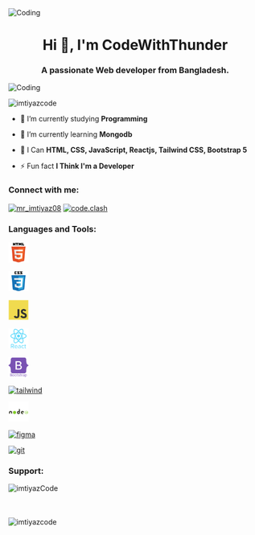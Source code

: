 <img aligh="center" alt="Coding" width="1080" src="https://scontent.fdac27-2.fna.fbcdn.net/v/t39.30808-6/292609241_417247693674802_7836263570700509987_n.jpg?stp=dst-jpg_s1080x2048&_nc_cat=105&ccb=1-7&_nc_sid=e3f864&_nc_ohc=1VOBHxeg6RgAX862x-o&_nc_ht=scontent.fdac27-2.fna&oh=00_AT-YZr_lutRAJcDtEtL-nWcEvkUlGcACgfCNZ4o64KHdKw&oe=62CEFAE0" >

<h1 align="center">Hi 👋, I'm CodeWithThunder</h1>
<h3 align="center">A passionate Web developer from Bangladesh.</h3>

<img aligh="right" alt="Coding" width="400" src="https://camo.githubusercontent.com/cae12fddd9d6982901d82580bdf321d81fb299141098ca1c2d4891870827bf17/68747470733a2f2f6d69726f2e6d656469756d2e636f6d2f6d61782f313336302f302a37513379765349765f7430696f4a2d5a2e676966" >

<p align="left"> <img src="https://komarev.com/ghpvc/?username=imtiyazcode&label=Profile%20views&color=0e75b6&style=flat" alt="imtiyazcode" /> </p>

- 🔭 I’m currently studying **Programming**

- 🌱 I’m currently learning **Mongodb**

- 💬 I Can **HTML, CSS, JavaScript, Reactjs, Tailwind CSS, Bootstrap 5**

- ⚡ Fun fact **I Think I'm a Developer**

<h3 align="left">Connect with me:</h3>
<p align="left">
<a href="https://twitter.com/codewiththunder" target="blank"><img align="center" src="https://raw.githubusercontent.com/rahuldkjain/github-profile-readme-generator/master/src/images/icons/Social/twitter.svg" alt="mr_imtiyaz08" height="30" width="40" /></a>
<!-- <a href="https://linkedin.com/in/imtiyaz-nandasaniya" target="blank"><img align="center" src="https://raw.githubusercontent.com/rahuldkjain/github-profile-readme-generator/master/src/images/icons/Social/linked-in-alt.svg" alt="imtiyaz-nandasaniya" height="30" width="40" /></a> -->
<a href="https://www.instagram.com/codewiththunder77/" target="blank"><img align="center" src="https://raw.githubusercontent.com/rahuldkjain/github-profile-readme-generator/master/src/images/icons/Social/instagram.svg" alt="code.clash" height="30" width="40" /></a>
</p>

<h3 align="left">Languages and Tools:</h3>
<p align="left"> 
<a href="https://www.w3.org/html/" target="_blank" rel="noreferrer"> <img src="https://raw.githubusercontent.com/devicons/devicon/master/icons/html5/html5-original-wordmark.svg" alt="html5" width="40" height="40"/> </a>

<a href="https://www.w3schools.com/css/" target="_blank" rel="noreferrer"> <img src="https://raw.githubusercontent.com/devicons/devicon/master/icons/css3/css3-original-wordmark.svg" alt="css3" width="40" height="40"/> </a>

<a href="https://developer.mozilla.org/en-US/docs/Web/JavaScript" target="_blank" rel="noreferrer"> <img src="https://raw.githubusercontent.com/devicons/devicon/master/icons/javascript/javascript-original.svg" alt="javascript" width="40" height="40"/> </a>

<a href="https://reactjs.org/" target="_blank" rel="noreferrer"> <img src="https://raw.githubusercontent.com/devicons/devicon/master/icons/react/react-original-wordmark.svg" alt="react" width="40" height="40"/> </a>

<a href="https://getbootstrap.com" target="_blank" rel="noreferrer"> <img src="https://raw.githubusercontent.com/devicons/devicon/master/icons/bootstrap/bootstrap-plain-wordmark.svg" alt="bootstrap" width="40" height="40"/> </a>

<a href="https://tailwindcss.com/" target="_blank" rel="noreferrer"> <img src="https://www.vectorlogo.zone/logos/tailwindcss/tailwindcss-icon.svg" alt="tailwind" width="40" height="40"/> </a> 

<a href="https://nodejs.org" target="_blank" rel="noreferrer"> <img src="https://raw.githubusercontent.com/devicons/devicon/master/icons/nodejs/nodejs-original-wordmark.svg" alt="nodejs" width="40" height="40"/> </a>

<a href="https://www.figma.com/" target="_blank" rel="noreferrer"> <img src="https://www.vectorlogo.zone/logos/figma/figma-icon.svg" alt="figma" width="40" height="40"/> </a>

<a href="https://git-scm.com/" target="_blank" rel="noreferrer"> <img src="https://www.vectorlogo.zone/logos/git-scm/git-scm-icon.svg" alt="git" width="40" height="40"/> </a>
</p>

<h3 align="left">Support:</h3>
<p><a href="https://www.buymeacoffee.com/imtiyazCode"> <img align="left" src="https://cdn.buymeacoffee.com/buttons/v2/default-yellow.png" height="50" width="210" alt="imtiyazCode" /></a></p><br><br><br>

<p></p>

<p><img align="center" src="https://github-readme-stats.vercel.app/api/top-langs?username=imtiyazcode&show_icons=true&locale=en&layout=compact" alt="imtiyazcode" /></p>
